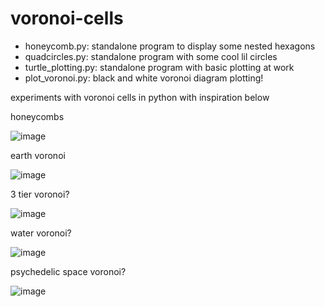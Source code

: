 # voronoi-cells

- honeycomb.py: standalone program to display some nested hexagons
- quadcircles.py: standalone program with some cool lil circles
- turtle_plotting.py: standalone program with basic plotting at work
- plot_voronoi.py: black and white voronoi diagram plotting!

experiments with voronoi cells in python with inspiration below

honeycombs

![image](https://github.com/user-attachments/assets/fe20c3bd-1f2d-462c-b721-2ce0ae31057f)

earth voronoi

![image](https://github.com/user-attachments/assets/7871017d-9d02-4c08-b462-a30abdeab318)

3 tier voronoi?

![image](https://github.com/user-attachments/assets/9a243131-c7b7-437e-88c2-23e28117d51b)

water voronoi?

![image](https://github.com/user-attachments/assets/10c13f93-a870-4ab7-b6cc-b8dbd0354696)

psychedelic space voronoi?

![image](https://github.com/user-attachments/assets/e57e960b-d385-4f7f-9152-bb9d06125911)
